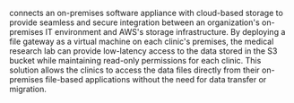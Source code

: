 connects an on-premises software appliance with cloud-based storage to provide seamless and secure integration between an organization's on-premises IT environment and AWS's storage infrastructure. 
By deploying a file gateway as a virtual machine on each clinic's premises, the medical research lab can provide low-latency access to the data stored in the S3 bucket while maintaining read-only permissions for each clinic. This solution allows the clinics to access the data files directly from their on-premises file-based applications without the need for data transfer or migration.